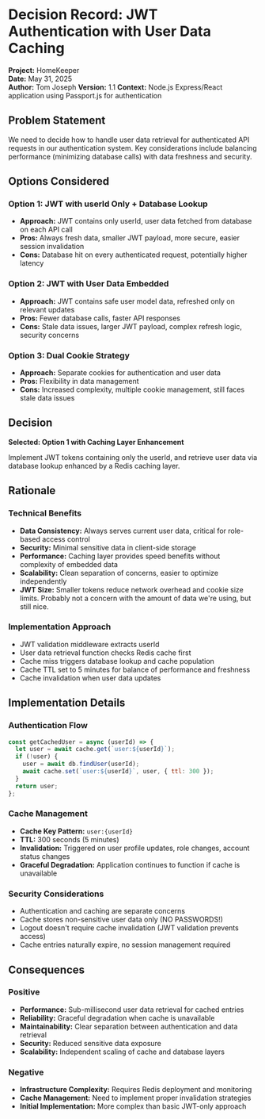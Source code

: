 # Decision Record: JWT Authentication with User Data Caching

**Project:** HomeKeeper  
**Date:** May 31, 2025  
**Author:** Tom Joseph
**Version:** 1.1
**Context:** Node.js Express/React application using Passport.js for authentication

## Problem Statement

We need to decide how to handle user data retrieval for authenticated API requests in our authentication system. Key considerations include balancing performance (minimizing database calls) with data freshness and security.

## Options Considered

### Option 1: JWT with userId Only + Database Lookup
- **Approach:** JWT contains only userId, user data fetched from database on each API call
- **Pros:** Always fresh data, smaller JWT payload, more secure, easier session invalidation
- **Cons:** Database hit on every authenticated request, potentially higher latency

### Option 2: JWT with User Data Embedded
- **Approach:** JWT contains safe user model data, refreshed only on relevant updates
- **Pros:** Fewer database calls, faster API responses
- **Cons:** Stale data issues, larger JWT payload, complex refresh logic, security concerns

### Option 3: Dual Cookie Strategy
- **Approach:** Separate cookies for authentication and user data
- **Pros:** Flexibility in data management
- **Cons:** Increased complexity, multiple cookie management, still faces stale data issues

## Decision

**Selected: Option 1 with Caching Layer Enhancement**

Implement JWT tokens containing only the userId, and retrieve user data via database lookup enhanced by a Redis caching layer.

## Rationale

### Technical Benefits
- **Data Consistency:** Always serves current user data, critical for role-based access control
- **Security:** Minimal sensitive data in client-side storage
- **Performance:** Caching layer provides speed benefits without complexity of embedded data
- **Scalability:** Clean separation of concerns, easier to optimize independently
- **JWT Size:** Smaller tokens reduce network overhead and cookie size limits. Probably not a concern with the amount of data we're using, but still nice. 

### Implementation Approach
- JWT validation middleware extracts userId
- User data retrieval function checks Redis cache first
- Cache miss triggers database lookup and cache population
- Cache TTL set to 5 minutes for balance of performance and freshness
- Cache invalidation when user data updates

## Implementation Details

### Authentication Flow
```javascript
const getCachedUser = async (userId) => {
  let user = await cache.get(`user:${userId}`);
  if (!user) {
    user = await db.findUser(userId);
    await cache.set(`user:${userId}`, user, { ttl: 300 });
  }
  return user;
};
```

### Cache Management
- **Cache Key Pattern:** `user:{userId}`
- **TTL:** 300 seconds (5 minutes)
- **Invalidation:** Triggered on user profile updates, role changes, account status changes
- **Graceful Degradation:** Application continues to function if cache is unavailable

### Security Considerations
- Authentication and caching are separate concerns
- Cache stores non-sensitive user data only (NO PASSWORDS!)
- Logout doesn't require cache invalidation (JWT validation prevents access)
- Cache entries naturally expire, no session management required

## Consequences

### Positive
- **Performance:** Sub-millisecond user data retrieval for cached entries
- **Reliability:** Graceful degradation when cache is unavailable
- **Maintainability:** Clear separation between authentication and data retrieval
- **Security:** Reduced sensitive data exposure
- **Scalability:** Independent scaling of cache and database layers

### Negative
- **Infrastructure Complexity:** Requires Redis deployment and monitoring
- **Cache Management:** Need to implement proper invalidation strategies
- **Initial Implementation:** More complex than basic JWT-only approach